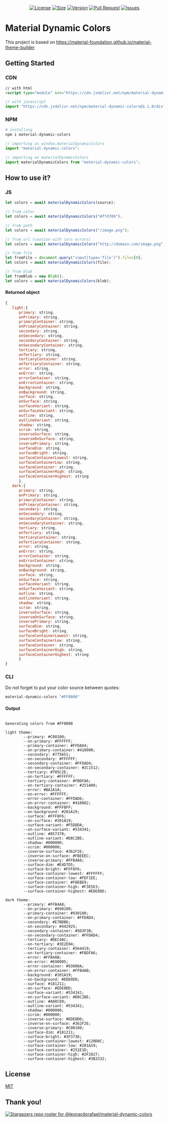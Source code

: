 <p align="center">
    <a href="https://github.com/leonardorafael/material-dynamic-colors/blob/main/LICENSE"><img src="https://img.shields.io/github/license/leonardorafael/material-dynamic-colors" alt="License"></a>
    <a href="https://img.badgesize.io/leonardorafael/material-dynamic-colors/main/dist/cdn/material-dynamic-colors.min.js?compression=brotli"><img src="https://img.badgesize.io/leonardorafael/material-dynamic-colors/main/dist/cdn/material-dynamic-colors.min.js?compression=brotli" alt="Size"></a>
    <a href="https://www.npmjs.com/package/material-dynamic-colors"><img src="https://img.shields.io/npm/v/material-dynamic-colors" alt="Version"></a>
    <a href="https://github.com/leonardorafael/material-dynamic-colors/pulls"><img src="https://img.shields.io/github/issues-pr/leonardorafael/material-dynamic-colors" alt="Pull Request"></a>
    <a href="https://github.com/leonardorafael/material-dynamic-colors/issues"><img src="https://img.shields.io/github/issues/leonardorafael/material-dynamic-colors" alt="Issues"></a>
</p>

# Material Dynamic Colors

This project is based on https://material-foundation.github.io/material-theme-builder

## Getting Started

### CDN

```html
// with html
<script type="module" src="https://cdn.jsdelivr.net/npm/material-dynamic-colors@1.1.0/dist/cdn/material-dynamic-colors.min.js"></script>
```

```js
// with javascript
import "https://cdn.jsdelivr.net/npm/material-dynamic-colors@1.1.0/dist/cdn/material-dynamic-colors.min.js";
```

### NPM

```bash
# installing
npm i material-dynamic-colors
```

```js
// importing as window.materialDynamicColors
import "material-dynamic-colors";
```

```js
// importing as materialDynamicColors
import materialDynamicColors from "material-dynamic-colors";
```

## How to use it?

### JS

```js
let colors = await materialDynamicColors(source);

// from color
let colors = await materialDynamicColors("#ffd700");

// from path
let colors = await materialDynamicColors("/image.png");

// from url (caution with cors errors)
let colors = await materialDynamicColors("http://domain.com/image.png");

// from file
let fromFile = document.query("input[type='file']").files[0];
let colors = await materialDynamicColors(file);

// from blob
let fromBlob = new Blob();
let colors = await materialDynamicColors(blob);
```

#### Returned object
```js
{
   light:{
      primary: string,
      onPrimary: string,
      primaryContainer: string,
      onPrimaryContainer: string,
      secondary: string,
      onSecondary: string,
      secondaryContainer: string,
      onSecondaryContainer: string,
      tertiary: string,
      onTertiary: string,
      tertiaryContainer: string,
      onTertiaryContainer: string,
      error: string,
      onError: string,
      errorContainer: string,
      onErrorContainer: string,
      background: string,
      onBackground: string,
      surface: string,
      onSurface: string,
      surfaceVariant: string,
      onSurfaceVariant: string,
      outline: string,
      outlineVariant: string,
      shadow: string,
      scrim: string,
      inverseSurface: string,
      inverseOnSurface: string,
      inversePrimary: string,
      surfaceDim: string,
      surfaceBright: string,
      surfaceContainerLowest: string,
      surfaceContainerLow: string,
      surfaceContainer: string,
      surfaceContainerHigh: string,
      surfaceContainerHighest: string
      },
   dark:{
      primary: string,
      onPrimary: string,
      primaryContainer: string,
      onPrimaryContainer: string,
      secondary: string,
      onSecondary: string,
      secondaryContainer: string,
      onSecondaryContainer: string,
      tertiary: string,
      onTertiary: string,
      tertiaryContainer: string,
      onTertiaryContainer: string,
      error: string,
      onError: string,
      errorContainer: string,
      onErrorContainer: string,
      background: string,
      onBackground: string,
      surface: string,
      onSurface: string,
      surfaceVariant: string,
      onSurfaceVariant: string,
      outline: string,
      outlineVariant: string,
      shadow: string,
      scrim: string,
      inverseSurface: string,
      inverseOnSurface: string,
      inversePrimary: string,
      surfaceDim: string,
      surfaceBright: string,
      surfaceContainerLowest: string,
      surfaceContainerLow: string,
      surfaceContainer: string,
      surfaceContainerHigh: string,
      surfaceContainerHighest: string
      }
}
```

### CLI

Do not forget to put your color source between quotes:
```bash
material-dynamic-colors "#FF0000"
```
#### Output

```text

Generating colors from #FF0000

light theme:
        --primary: #C00100;
        --on-primary: #FFFFFF;
        --primary-container: #FFDAD4;
        --on-primary-container: #410000;
        --secondary: #775651;
        --on-secondary: #FFFFFF;
        --secondary-container: #FFDAD4;
        --on-secondary-container: #2C1512;
        --tertiary: #705C2E;
        --on-tertiary: #FFFFFF;
        --tertiary-container: #FBDFA6;
        --on-tertiary-container: #251A00;
        --error: #BA1A1A;
        --on-error: #FFFFFF;
        --error-container: #FFDAD6;
        --on-error-container: #410002;
        --background: #FFFBFF;
        --on-background: #201A19;
        --surface: #FFF8F6;
        --on-surface: #201A19;
        --surface-variant: #F5DDDA;
        --on-surface-variant: #534341;
        --outline: #857370;
        --outline-variant: #D8C2BE;
        --shadow: #000000;
        --scrim: #000000;
        --inverse-surface: #362F2E;
        --inverse-on-surface: #FBEEEC;
        --inverse-primary: #FFB4A8;
        --surface-dim: #E4D7D5;
        --surface-bright: #FFF8F6;
        --surface-container-lowest: #FFFFFF;
        --surface-container-low: #FEF1EE;
        --surface-container: #F8EBE9;
        --surface-container-high: #F3E5E3;
        --surface-container-highest: #EDE0DD;

dark theme:
        --primary: #FFB4A8;
        --on-primary: #690100;
        --primary-container: #930100;
        --on-primary-container: #FFDAD4;
        --secondary: #E7BDB6;
        --on-secondary: #442925;
        --secondary-container: #5D3F3B;
        --on-secondary-container: #FFDAD4;
        --tertiary: #DEC48C;
        --on-tertiary: #3E2E04;
        --tertiary-container: #564419;
        --on-tertiary-container: #FBDFA6;
        --error: #FFB4AB;
        --on-error: #690005;
        --error-container: #93000A;
        --on-error-container: #FFB4AB;
        --background: #201A19;
        --on-background: #EDE0DD;
        --surface: #181211;
        --on-surface: #EDE0DD;
        --surface-variant: #534341;
        --on-surface-variant: #D8C2BE;
        --outline: #A08C89;
        --outline-variant: #534341;
        --shadow: #000000;
        --scrim: #000000;
        --inverse-surface: #EDE0DD;
        --inverse-on-surface: #362F2E;
        --inverse-primary: #C00100;
        --surface-dim: #181211;
        --surface-bright: #3F3736;
        --surface-container-lowest: #120D0C;
        --surface-container-low: #201A19;
        --surface-container: #251E1D;
        --surface-container-high: #2F2827;
        --surface-container-highest: #3B3332;
```

## License

[MIT](https://opensource.org/licenses/MIT)

## Thank you!
[![Stargazers repo roster for @leonardorafael/material-dynamic-colors](https://reporoster.com/stars/notext/leonardorafael/material-dynamic-colors)](https://github.com/leonardorafael/material-dynamic-colors/stargazers)
